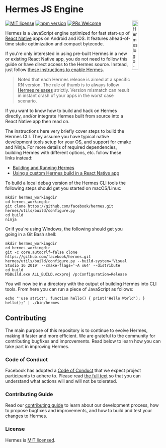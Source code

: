 # Hermes JS Engine
[![MIT license](https://img.shields.io/badge/license-MIT-blue.svg)](https://github.com/facebook/hermes/blob/master/LICENSE)
[![npm version](https://img.shields.io/npm/v/hermes-engine.svg?style=flat)](https://www.npmjs.com/package/hermes-engine)
[![PRs Welcome](https://img.shields.io/badge/PRs-welcome-brightgreen.svg)](https://github.com/facebook/hermes/blob/master/CONTRIBUTING.md)
<img src="./website/static/img/logo.svg" alt="Hermes logo - large H with wings" align="right" width="20%"/>

Hermes is a JavaScript engine optimized for fast start-up of [React Native](https://reactnative.dev/) apps on Android and iOS. It features ahead-of-time static optimization and compact bytecode.

If you're only interested in using pre-built Hermes in a new or existing React Native app, you do not need to follow this guide or have direct access to the Hermes source. Instead, just follow [these instructions to enable Hermes](https://reactnative.dev/docs/hermes).

> Noted that each Hermes release is aimed at a specific RN version. The rule of thumb is to always follow [Hermes releases](https://github.com/facebook/hermes/releases) strictly. Version mismatch can result in instant crash of your apps in the worst case scenario.

If you want to know how to build and hack on Hermes directly, and/or integrate Hermes built from source into a React Native app then read on.

The instructions here very briefly cover steps to build the Hermes CLI. They assume you have typical native development tools setup for your OS, and support for cmake and Ninja. For more details of required dependencies, building Hermes with different options, etc. follow these links instead:

* [Building and Running Hermes](doc/BuildingAndRunning.md)
* [Using a custom Hermes build in a React Native app](doc/ReactNativeIntegration.md#using-a-custom-hermes-build-in-a-react-native-app)

To build a local debug version of the Hermes CLI tools the following steps should get you started on macOS/Linux:

```shell
mkdir hermes_workingdir
cd hermes_workingdir
git clone https://github.com/facebook/hermes.git
hermes/utils/build/configure.py
cd build
ninja
```

Or if you're using Windows, the following should get you going in a Git Bash shell:

```shell
mkdir hermes_workingdir
cd hermes_workingdir
git -c core.autocrlf=false clone https://github.com/facebook/hermes.git
hermes/utils/build/configure.py --build-system='Visual Studio 16 2019' --cmake-flags='-A x64' --distribute
cd build
MSBuild.exe ALL_BUILD.vcxproj /p:Configuration=Release
```

You will now be in a directory with the output of building Hermes into CLI tools. From here you can run a piece of JavaScript as follows:

```shell
echo "'use strict'; function hello() { print('Hello World'); } hello();" | ./bin/hermes
```

## Contributing

The main purpose of this repository is to continue to evolve Hermes, making it faster and more efficient. We are grateful to the community for contributing bugfixes and improvements. Read below to learn how you can take part in improving Hermes.

### Code of Conduct

Facebook has adopted a [Code of Conduct](./CODE_OF_CONDUCT.md) that we expect project participants to adhere to. Please read [the full text](https://code.fb.com/codeofconduct) so that you can understand what actions will and will not be tolerated.

### Contributing Guide

Read our [contributing guide](CONTRIBUTING.md) to learn about our development process, how to propose bugfixes and improvements, and how to build and test your changes to Hermes.

### License

Hermes is [MIT licensed](./LICENSE).
